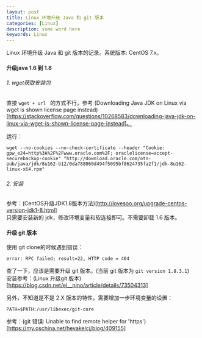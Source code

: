 ```yaml
---
layout: post
title: Linux 环境升级 Java 和 git 版本
categories: [Linux]
description: some word here
keywords: Linux
---
```


Linux 环境升级 Java 和 git 版本的记录。系统版本: CentOS 7.x。


#### 升级java 1.6 到 1.8

###### 1. wget获取安装包

直接 `wget + url ` 的方式不行，参考 (Downloading Java JDK on Linux via wget is shown license page instead)[https://stackoverflow.com/questions/10268583/downloading-java-jdk-on-linux-via-wget-is-shown-license-page-instead]。<br>

运行：
```
wget --no-cookies --no-check-certificate --header "Cookie: gpw_e24=http%3A%2F%2Fwww.oracle.com%2F; oraclelicense=accept-securebackup-cookie" "http://download.oracle.com/otn-pub/java/jdk/8u162-b12/0da788060d494f5095bf8624735fa2f1/jdk-8u162-linux-x64.rpm"
```

###### 2. 安装
参考：(CentOS升级JDK1.8版本方法)[http://lovesoo.org/upgrade-centos-version-jdk1-8.html] <br>
只需要安装新的 jdk，修改环境变量和软连接即可。不需要卸载 1.6 版本。


#### 升级 git 版本

使用 git clone的时候遇到错误：
```
error: RPC failed; result=22, HTTP code = 404
```
查了一下，应该是需要升级 git 版本。(当前 git 版本为 `git version 1.8.3.1`) <br>
安装参考：(Linux 升级git 版本)[https://blog.csdn.net/ei__nino/article/details/73504313] <br>

另外，不知道是不是 2.X 版本的特性，需要增加一步环境变量的设置：
```
PATH=$PATH:/usr/libexec/git-core
```
参考：(git 错误: Unable to find remote helper for 'https')[https://my.oschina.net/hevakelcj/blog/409155]
